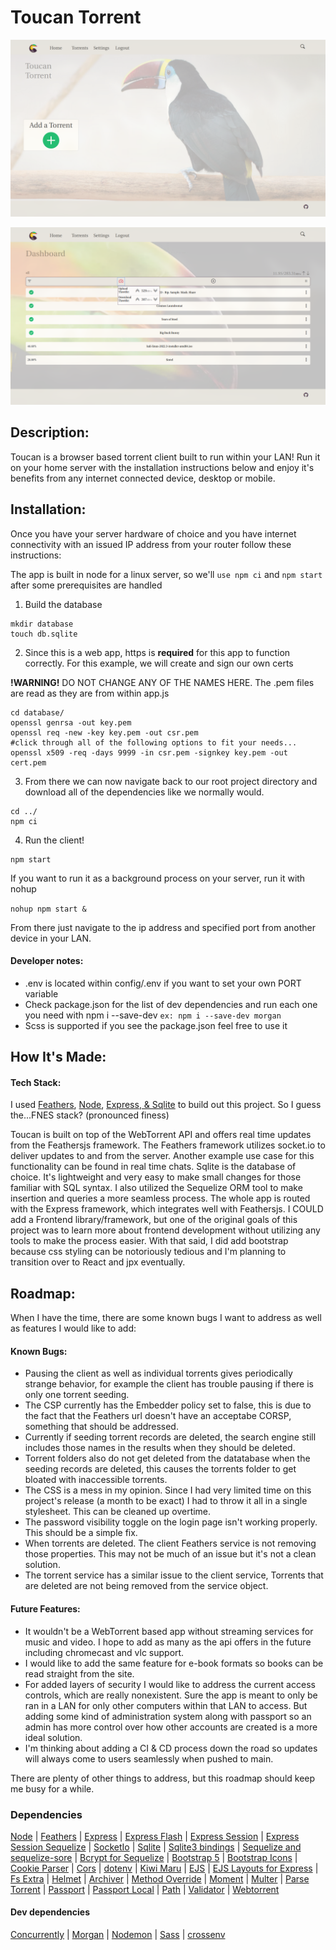 # Toucan Torrent

![Home page example](./example/toucan-home.png)

![Dashboard page example](./example/toucan-dashboard.png)

## Description:

Toucan is a browser based torrent client built to run within your LAN! Run it on your home server with the installation instructions below and enjoy it's benefits from any internet connected device, desktop or mobile.

## Installation:

Once you have your server hardware of choice and you have internet connectivity with an issued IP address from your router follow these instructions:

The app is built in node for a linux server, so we'll `use npm ci` and `npm start` after some prerequisites are handled

1. Build the database

```
mkdir database
touch db.sqlite
```

2. Since this is a web app, https is **required** for this app to function correctly. For this example, we will create and sign our own certs

**!WARNING!**   DO NOT CHANGE ANY OF THE NAMES HERE. The .pem files are read as they are from within app.js

```
cd database/
openssl genrsa -out key.pem
openssl req -new -key key.pem -out csr.pem
#click through all of the following options to fit your needs...
openssl x509 -req -days 9999 -in csr.pem -signkey key.pem -out cert.pem
```

3. From there we can now navigate back to our root project directory and download all of the dependencies like we normally would.

```
cd ../
npm ci
```

4. Run the client!

```
npm start
```

If you want to run it as a background process on your server, run it with nohup

`nohup npm start &`

From there just navigate to the ip address and specified port from another device in your LAN.

#### Developer notes:

- .env is located within config/.env if you want to set your own PORT variable
- Check package.json for the list of dev dependencies and run each one you need with npm i --save-dev <node-module>
  `ex: npm i --save-dev morgan`
- Scss is supported if you see the package.json feel free to use it

## How It's Made:

#### Tech Stack:

I used [Feathers](https://feathersjs.com/), [Node](https://nodejs.org/en/), [Express](https://expressjs.com/),[ & Sqlite](https://www.sqlite.org/index.html) to build out this project.
So I guess the...FNES stack? (pronounced finess)

Toucan is built on top of the WebTorrent API and offers real time updates from the Feathersjs framework.
The Feathers framework utilizes socket.io to deliver updates to and from the server. Another example use case for this functionality can be found in real time chats.
Sqlite is the database of choice. It's lightweight and very easy to make small changes for those familiar with SQL syntax.
I also utilized the Sequelize ORM tool to make insertion and queries a more seamless process. The whole app is routed with the Express framework, which integrates well
with Feathersjs. I COULD add a Frontend library/framework, but one of the original goals of this project was to learn more about frontend development without utilizing any tools
to make the process easier. With that said, I did add bootstrap because css styling can be notoriously tedious and I'm planning to transition over to React and jpx eventually.

## Roadmap:

When I have the time, there are some known bugs I want to address as well as features I would like to add:

#### Known Bugs:

- Pausing the client as well as individual torrents gives periodically strange behavior, for example the client has trouble pausing if there is only one torrent seeding.
- The CSP currently has the Embedder policy set to false, this is due to the fact that the Feathers url doesn't have an acceptabe CORSP, something that should be addressed.
- Currently if seeding torrent records are deleted, the search engine still includes those names in the results when they should be deleted.
- Torrent folders also do not get deleted from the datatabase when the seeding records are deleted, this causes the torrents folder to get bloated with inaccessible torrents.
- The CSS is a mess in my opinion. Since I had very limited time on this project's release (a month to be exact) I had to throw it all in a single stylesheet. This can be cleaned up overtime.
- The password visibility toggle on the login page isn't working properly. This should be a simple fix.
- When torrents are deleted. The client Feathers service is not removing those properties. This may not be much of an issue but it's not a clean solution.
- The torrent service has a similar issue to the client service, Torrents that are deleted are not being removed from the service object.

#### Future Features:

- It wouldn't be a WebTorrent based app without streaming services for music and video. I hope to add as many as the api offers in the future including chromecast and vlc support.
- I would like to add the same feature for e-book formats so books can be read straight from the site.
- For added layers of security I would like to address the current access controls, which are really nonexistent. Sure the app is meant to only be ran in a LAN for only other computers within that LAN to access. But adding some kind of administration system along with passport so an admin has more control over how other accounts are created is a more ideal solution.
- I'm thinking about adding a CI & CD process down the road so updates will always come to users seamlessly when pushed to main.

There are plenty of other things to address, but this roadmap should keep me busy for a while.

### Dependencies

[Node](https://nodejs.org/en/) |
[Feathers](https://feathersjs.com/) |
[Express](https://docs.feathersjs.com/api/express.html) |
[Express Flash](https://www.npmjs.com/package/express-flash) |
[Express Session](https://www.npmjs.com/package/express-session) |
[Express Session Sequelize](https://www.npmjs.com/package/express-session-sequelize) |
[SocketIo](https://docs.feathersjs.com/api/socketio.html) |
[Sqlite](https://www.sqlite.org/index.html) |
[Sqlite3 bindings](https://www.npmjs.com/package/sqlite3) | 
[Sequelize and sequelize-sore](https://www.npmjs.com/package//sequelize?activeTab=readme]) | 
[Bcrypt for Sequelize](https://www.npmjs.com/package//sequelize-bcrypt) | 
[Bootstrap 5](https://getbootstrap.com/docs/5.2/getting-started/introduction/) |
[Bootstrap Icons](https://icons.getbootstrap.com/) |
[Cookie Parser](https://www.npmjs.com/package/cookie-parser) |
[Cors](https://www.npmjs.com/package/cors) |
[dotenv](https://www.npmjs.com/package/dotenv) |
[Kiwi Maru](https://www.npmjs.com/package/@fontsource/kiwi-maru) |
[EJS](https://www.npmjs.com/package/ejs) |
[EJS Layouts for Express](https://www.npmjs.com/package/express-ejs-layouts) |
[Fs Extra](https://www.npmjs.com/package/fs-extra) |
[Helmet](https://www.npmjs.com/package/helmet) |
[Archiver](https://www.npmjs.com/package/archiver) |
[Method Override](https://www.npmjs.com/package/method-override) |
[Moment](https://www.npmjs.com/package/moment) |
[Multer](https://www.npmjs.com/package/multer) |
[Parse Torrent](https://www.npmjs.com/package/parse-torrent) |
[Passport](https://www.npmjs.com/package/passport) | 
[Passport Local](https://www.npmjs.com/package/passport-local) |
[Path](https://www.npmjs.com/package/path) |
[Validator](https://www.npmjs.com/package/validator) |
[Webtorrent](https://www.npmjs.com/package/webtorrent)

#### Dev dependencies

[Concurrently](https://www.npmjs.com/package/concurrently) |
[Morgan](https://www.npmjs.com/package/morgan) |
[Nodemon](https://www.npmjs.com/package/nodemon) |
[Sass](https://www.npmjs.com/package/scss) |
[crossenv](https://www.npmjs.com/package/cross-env)
